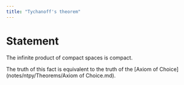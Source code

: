 ```yaml
---
title: "Tychanoff's theorem"
---
```


# Statement
The infinite product of compact spaces is compact.

The truth of this fact is equivalent to the truth of the [Axiom of Choice](notes/ntpy/Theorems/Axiom of Choice.md).
